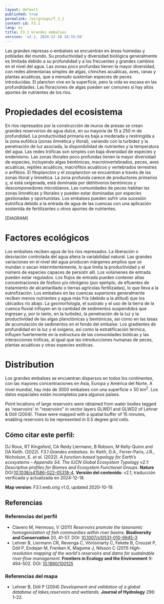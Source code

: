 ```yaml
---
layout: default
published: true
permalink: /es/groups/f_3_1
content-id: F3.1
lang: es
title: F3.1 Grandes embalses
version: 'v2.1, 2024-12-18 18:33:56'
---
```


Las grandes represas o embalses se encuentran en áreas húmedas y pobladas del mundo. Su productividad y diversidad biológica generalmente es limitada debido a su profundidad y a los frecuentes y grandes cambios en el nivel del agua. Las zonas poco profundas tienen la mayor diversidad, con redes alimentarias simples de algas, chinches acuáticas, aves, ranas y plantas acuáticas, que a menudo sustentan especies de peces introducidas. El plancton vive en la superficie, pero la vida es escasa en las profundidades. Las floraciones de algas pueden ser comunes si hay altos aportes de nutrientes de los ríos.

# Propiedades del ecosistema
 
En ríos represados ​​por la construcción de muros de presas se crean grandes reservorios de agua dulce, en su mayoría de 15 a 250 m de profundidad. La productividad primaria es baja a moderada y restringida a la zona eufótica (zonas limnética y litoral), variando con la turbidez y la penetración de luz asociada, la disponibilidad de nutrientes y la temperatura del agua. Las redes tróficas son simples con baja diversidad de especies y endemismo. Las zonas litorales poco profundas tienen la mayor diversidad de especies, incluyendo algas bentónicas, macroinvertebrados, peces, aves acuáticas, reptiles acuáticos, macrófitos acuáticos y vertebrados terrestres o anfibios. El fitoplancton y el zooplancton se encuentran a través de las zonas litoral y limnética. La zona profunda carece de productores primarios y, si está oxigenada, está dominada por detritívoros bentónicos y descomponedores microbianos. Las comunidades de peces habitan las zonas limnéticas y litorales y pueden estar dominadas por especies gestionadas y oportunistas. Los embalses pueden sufrir una sucesión eutrófica debido a la entrada de agua de las cuencas con una aplicación sostenida de fertilizantes u otros aportes de nutrientes.

[DIAGRAM]

# Factores ecológicos
 
Los embalses reciben agua de los ríos represados. La liberación o desviación controlada del agua altera la variabilidad natural. Las grandes variaciones en el nivel del agua producen márgenes amplios que se inundan o secan intermitentemente, lo que limita la productividad y el número de especies capaces de persistir allí. Los volúmenes de entrada pueden estar regulados. Los flujos de entrada pueden contener altas concentraciones de fósforo y/o nitrógeno (por ejemplo, de efluentes de tratamiento de alcantarillado o tierras agrícolas fertilizadas), lo que lleva a la eutrofización. Los embalses en las cuencas superiores generalmente reciben menos nutrientes y agua más fría (debido a la altitud) que los ubicados río abajo. La geomorfología, el sustrato y el uso de la tierra de la cuenca fluvial influyen en la cantidad de sedimentos suspendidos que ingresan y, por lo tanto, en la turbidez, la penetración de la luz y la productividad de las algas planctónicas y bentónicas, así como en las tasas de acumulación de sedimentos en el fondo del embalse. Los gradientes de profundidad en la luz y el oxígeno, así como la estratificación térmica, influyen fuertemente en la estructura de las comunidades bióticas y las interacciones tróficas, al igual que las introducciones humanas de peces, plantas acuáticas y otras especies exóticas.
 
# Distribution
 
Los grandes embalses se encuentran dispersos en todos los continentes, con las mayores concentraciones en Asia, Europa y América del Norte. A nivel mundial, hay más de 3000 embalses con una superficie ≥ 50 km<sup>2</sup>. Los datos espaciales están incompletos para algunos países.

Point locations of large reservoirs were obtained from water bodies tagged as 'reservoirs' in "reservoirs" in vector layers GLWD1 and GLWD2 of Lehner & Döll (2004). These were mapped with a spatial buffer of 15 minutes, enabling reservoirs to be represented in 0.5 degree grid cells.

## Cómo citar este perfil:

DJ Roux, RT Kingsford, CA Reidy Liermann, B Robson, M Kelly-Quinn and DA Keith. (2022). *F3.1 Grandes embalses*. In: Keith, D.A., Ferrer-Paris, J.R., Nicholson, E. *et al.* (2022). *A function-based typology for Earth’s ecosystems – Appendix S4. The IUCN Global Ecosystem Typology v2.1: Descriptive profiles for Biomes and Ecosystem Functional Groups*. **Nature** DOI:[10.1038/s41586-022-05318-4](https://doi.org/10.1038/s41586-022-05318-4).
**Versión del contenido**: v2.1, traducción verificada y actualizada en 2024-12-18.

**Map version**: F3.1.web.orig v1.0, updated 2020-10-19.

## Referencias

### Referencias del perfil
* Clavero M, Hermoso, V (2011) *Reservoirs promote the taxonomic homogenization of fish communities within river basins*. **Biodiversity and Conservation** 20, 41-57. DOI: [10.1007/s10531-010-9945-3](http://doi.org/10.1007/s10531-010-9945-3)
* Lehner B, Liermann CR, Revenga C, Vörösmarty C, Fekete B, Crouzet P, Döll P, Endejan M, Frenken K, Magome J, Nilsson C  (2011) *High‐resolution mapping of the world's reservoirs and dams for sustainable river‐flow management*. **Frontiers in Ecology and the Environment** 9: 494-502. DOI: [10.1890/100125](http://doi.org/10.1890/100125)

### Referencias del mapa
* Lehner B, Döll P  (2004) *Development and validation of a global database of lakes,reservoirs and wetlands*. **Journal of Hydrology** 296: 1–22.
